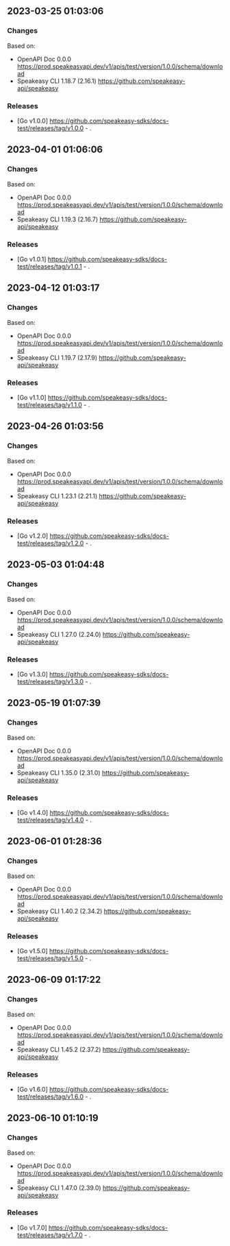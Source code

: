 

## 2023-03-25 01:03:06
### Changes
Based on:
- OpenAPI Doc 0.0.0 https://prod.speakeasyapi.dev/v1/apis/test/version/1.0.0/schema/download
- Speakeasy CLI 1.18.7 (2.16.1) https://github.com/speakeasy-api/speakeasy
### Releases
- [Go v1.0.0] https://github.com/speakeasy-sdks/docs-test/releases/tag/v1.0.0 - .

## 2023-04-01 01:06:06
### Changes
Based on:
- OpenAPI Doc 0.0.0 https://prod.speakeasyapi.dev/v1/apis/test/version/1.0.0/schema/download
- Speakeasy CLI 1.19.3 (2.16.7) https://github.com/speakeasy-api/speakeasy
### Releases
- [Go v1.0.1] https://github.com/speakeasy-sdks/docs-test/releases/tag/v1.0.1 - .

## 2023-04-12 01:03:17
### Changes
Based on:
- OpenAPI Doc 0.0.0 https://prod.speakeasyapi.dev/v1/apis/test/version/1.0.0/schema/download
- Speakeasy CLI 1.19.7 (2.17.9) https://github.com/speakeasy-api/speakeasy
### Releases
- [Go v1.1.0] https://github.com/speakeasy-sdks/docs-test/releases/tag/v1.1.0 - .

## 2023-04-26 01:03:56
### Changes
Based on:
- OpenAPI Doc 0.0.0 https://prod.speakeasyapi.dev/v1/apis/test/version/1.0.0/schema/download
- Speakeasy CLI 1.23.1 (2.21.1) https://github.com/speakeasy-api/speakeasy
### Releases
- [Go v1.2.0] https://github.com/speakeasy-sdks/docs-test/releases/tag/v1.2.0 - .

## 2023-05-03 01:04:48
### Changes
Based on:
- OpenAPI Doc 0.0.0 https://prod.speakeasyapi.dev/v1/apis/test/version/1.0.0/schema/download
- Speakeasy CLI 1.27.0 (2.24.0) https://github.com/speakeasy-api/speakeasy
### Releases
- [Go v1.3.0] https://github.com/speakeasy-sdks/docs-test/releases/tag/v1.3.0 - .

## 2023-05-19 01:07:39
### Changes
Based on:
- OpenAPI Doc 0.0.0 https://prod.speakeasyapi.dev/v1/apis/test/version/1.0.0/schema/download
- Speakeasy CLI 1.35.0 (2.31.0) https://github.com/speakeasy-api/speakeasy
### Releases
- [Go v1.4.0] https://github.com/speakeasy-sdks/docs-test/releases/tag/v1.4.0 - .

## 2023-06-01 01:28:36
### Changes
Based on:
- OpenAPI Doc 0.0.0 https://prod.speakeasyapi.dev/v1/apis/test/version/1.0.0/schema/download
- Speakeasy CLI 1.40.2 (2.34.2) https://github.com/speakeasy-api/speakeasy
### Releases
- [Go v1.5.0] https://github.com/speakeasy-sdks/docs-test/releases/tag/v1.5.0 - .

## 2023-06-09 01:17:22
### Changes
Based on:
- OpenAPI Doc 0.0.0 https://prod.speakeasyapi.dev/v1/apis/test/version/1.0.0/schema/download
- Speakeasy CLI 1.45.2 (2.37.2) https://github.com/speakeasy-api/speakeasy
### Releases
- [Go v1.6.0] https://github.com/speakeasy-sdks/docs-test/releases/tag/v1.6.0 - .

## 2023-06-10 01:10:19
### Changes
Based on:
- OpenAPI Doc 0.0.0 https://prod.speakeasyapi.dev/v1/apis/test/version/1.0.0/schema/download
- Speakeasy CLI 1.47.0 (2.39.0) https://github.com/speakeasy-api/speakeasy
### Releases
- [Go v1.7.0] https://github.com/speakeasy-sdks/docs-test/releases/tag/v1.7.0 - .